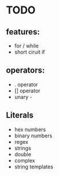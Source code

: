 
# TODO
## features:
- for / while
- short ciruit if
## operators:
- . operator
- [] operator
- unary -
## Literals
- hex numbers
- binary numbers
- regex
- strings
- double
- complex
- string templates







